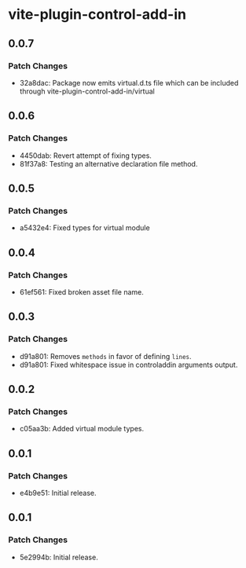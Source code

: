 # vite-plugin-control-add-in

## 0.0.7

### Patch Changes

- 32a8dac: Package now emits virtual.d.ts file which can be included through vite-plugin-control-add-in/virtual

## 0.0.6

### Patch Changes

- 4450dab: Revert attempt of fixing types.
- 81f37a8: Testing an alternative declaration file method.

## 0.0.5

### Patch Changes

- a5432e4: Fixed types for virtual module

## 0.0.4

### Patch Changes

- 61ef561: Fixed broken asset file name.

## 0.0.3

### Patch Changes

- d91a801: Removes `methods` in favor of defining `lines`.
- d91a801: Fixed whitespace issue in controladdin arguments output.

## 0.0.2

### Patch Changes

- c05aa3b: Added virtual module types.

## 0.0.1

### Patch Changes

- e4b9e51: Initial release.

## 0.0.1

### Patch Changes

- 5e2994b: Initial release.
